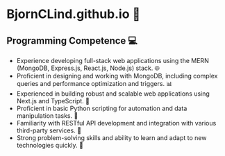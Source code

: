 <!DOCTYPE html>
<html lang="en">
<head>
	<meta charset="UTF-8">
</head>
<body>
	<h1>BjornCLind.github.io 🚀</h1>
	<h2>Programming Competence 💻</h2>
	<ul>
		<li>Experience developing full-stack web applications using the MERN (MongoDB, Express.js, React.js, Node.js) stack. 🌐</li>
		<li>Proficient in designing and working with MongoDB, including complex queries and performance optimization and triggers. 📊</li>
		<li>Experienced in building robust and scalable web applications using Next.js and TypeScript. 🔷</li>
		<li>Proficient in basic Python scripting for automation and data manipulation tasks. 🐍</li>
		<li>Familiarity with RESTful API development and integration with various third-party services. 🤝</li>
		<li>Strong problem-solving skills and ability to learn and adapt to new technologies quickly. 🧠</li>
	</ul>
</body>
</html>
